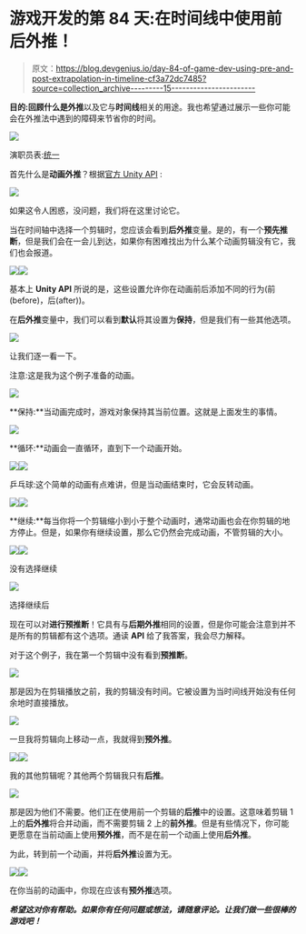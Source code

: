 # 游戏开发的第 84 天:在时间线中使用前后外推！

> 原文：<https://blog.devgenius.io/day-84-of-game-dev-using-pre-and-post-extrapolation-in-timeline-cf3a72dc7485?source=collection_archive---------15----------------------->

**目的:**回顾什么是**外推**以及它与**时间线**相关的用途。我也希望通过展示一些你可能会在外推法中遇到的障碍来节省你的时间。

![](img/1e4ebe38d12354ab0fe2d3a7a956b631.png)

演职员表:[统一](https://blog.unity.com/entertainment/adam-timeline)

首先什么是**动画外推**？根据[官方 Unity API](https://docs.unity3d.com/Packages/com.unity.timeline@1.2/manual/clp_gap_extrap.html) :

![](img/776c5d87212ca66488bb7bfa143aac25.png)

如果这令人困惑，没问题，我们将在这里讨论它。

当在时间轴中选择一个剪辑时，您应该会看到**后外推**变量。是的，有一个**预先推断**，但是我们会在一会儿到达，如果你有困难找出为什么某个动画剪辑没有它，我们也会报道。

![](img/933cf59f435fca7b5ddb9ec0817d013c.png)![](img/8c841f730e39794ba5b7c51d710269c0.png)

基本上 **Unity API** 所说的是，这些设置允许你在动画前后添加不同的行为(前(before)，后(after))。

在**后外推**变量中，我们可以看到**默认**将其设置为**保持**，但是我们有一些其他选项。

![](img/924491868164520e36e700f148c338f5.png)

让我们逐一看一下。

注意:这是我为这个例子准备的动画。

![](img/690b11046890c9478251da2d236e849e.png)

**保持:**当动画完成时，游戏对象保持其当前位置。这就是上面发生的事情。

![](img/fe467cf23268a0db6d3b14c7c7614bae.png)

**循环:**动画会一直循环，直到下一个动画开始。

![](img/4cb7d3a7639522bfcd832e390de0b570.png)![](img/83004c678597dbdabceb89a876d857cc.png)

乒乓球:这个简单的动画有点难讲，但是当动画结束时，它会反转动画。

![](img/4df9126a183aa4498d3f40897a1e4407.png)![](img/f061eff6276b4b713d4d82849a279a24.png)

**继续:**每当你将一个剪辑缩小到小于整个动画时，通常动画也会在你剪辑的地方停止。但是，如果你有继续设置，那么它仍然会完成动画，不管剪辑的大小。

![](img/4c63a6d29f808ffb2e63019ea2172c35.png)![](img/44536366672f7ccd854f0d6c4d4542ac.png)

没有选择继续

![](img/d0979b92b632a701e93181b41a52c7e0.png)

选择继续后

现在可以对**进行预推断**！它具有与**后期外推**相同的设置，但是你可能会注意到并不是所有的剪辑都有这个选项。通读 **API** 给了我答案，我会尽力解释。

对于这个例子，我在第一个剪辑中没有看到**预推断**。

![](img/8e7ff1e8f91d20ca4b36277f42d5a20b.png)

那是因为在剪辑播放之前，我的剪辑没有时间。它被设置为当时间线开始没有任何余地时直接播放。

![](img/e7dc4e3e794e0242e1a91e802b56e771.png)

一旦我将剪辑向上移动一点，我就得到**预外推**。

![](img/8090c2fe8a5258ed53a7627dd6e380ee.png)![](img/488bfaf042fabe76c81fac154809e259.png)

我的其他剪辑呢？其他两个剪辑我只有**后推**。

![](img/9994a71ca41aa5a00de1e8aa13bcc64d.png)

那是因为他们不需要。他们正在使用前一个剪辑的**后推**中的设置。这意味着剪辑 1 上的**后外推**将合并动画，而不需要剪辑 2 上的**前外推**。但是有些情况下，你可能更愿意在当前动画上使用**预外推**，而不是在前一个动画上使用**后外推**。

为此，转到前一个动画，并将**后外推**设置为无。

![](img/9fadda3383ad2e3ec2d52ff5cc5c4f0d.png)![](img/b147135c6667453b0d5fd7596bacaf8f.png)

在你当前的动画中，你现在应该有**预外推**选项。

***希望这对你有帮助。如果你有任何问题或想法，请随意评论。让我们做一些很棒的游戏吧！***